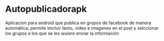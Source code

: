 # Autopublicadorapk
Aplicacion para android que publica en grupos de facebook de manera automática, permite imcluir texto, video e imagenes en el post y selccionar los grupos a los que se les wuiere enviar la información 
